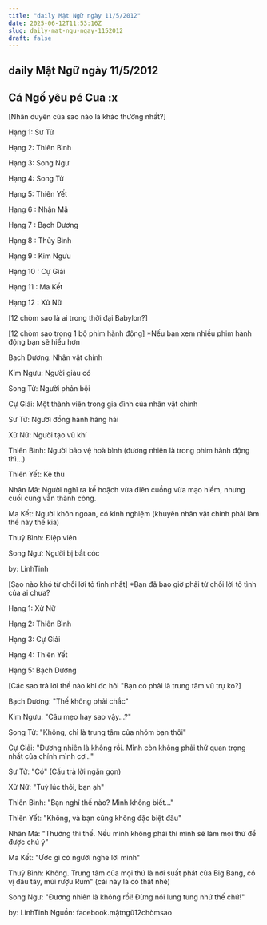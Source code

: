 ```yaml
---
title: "daily Mật Ngữ ngày 11/5/2012"
date: 2025-06-12T11:53:16Z
slug: daily-mat-ngu-ngay-1152012
draft: false
---
```


## daily Mật Ngữ ngày 11/5/2012

## Cá Ngố yêu pé Cua :x

[Nhân duyên của sao nào là khác thường nhất?]
 

 
 Hạng 1: Sư Tử 
 
 Hạng 2: Thiên Bình 
 
 Hạng 3: Song Ngư
 
Hạng 4: Song Tử 
 
Hạng 5: Thiên Yết 
 
Hạng 6 : Nhân Mã 
 
Hạng 7 : Bạch Dương 
 
Hạng 8 : Thủy Bình 
 
Hạng 9 : Kim Ngưu
 
Hạng 10 : Cự Giải
 
Hạng 11 : Ma Kết 
 
Hạng 12 : Xử Nữ
 
 
 
[12 chòm sao là ai trong thời đại Babylon?]
 

 
 
 
 
 
[12 chòm sao trong 1 bộ phim hành động]
 *Nếu bạn xem nhiều phim hành động bạn sẽ hiểu hơn
 
 Bạch Dương: Nhân vật chính
 
 Kim Ngưu: Người giàu có
 
Song Tử: Người phản bội 
 
Cự Giải: Một thành viên trong gia đình của nhân vật chính
 
Sư Tử: Người đồng hành hăng hái 
 
Xử Nữ: Người tạo vũ khí
 
Thiên Bình: Người bảo vệ hoà bình (đương nhiên là trong phim hành động thì...)
 
Thiên Yết: Kẻ thù
 
Nhân Mã: Người nghĩ ra kế hoặch vừa điên cuồng vừa mạo hiểm, nhưng cuối cùng vẫn thành công.
 
Ma Kết: Người khôn ngoan, có kinh nghiệm (khuyên nhân vật chính phải làm thế này thế kia)
 
Thuỷ Bình: Điệp viên
 
Song Ngư: Người bị bắt cóc
 
by: LinhTinh
 
 
 
[Sao nào khó từ chối lời tỏ tình nhất]
 *Bạn đã bao giờ phải từ chối lời tỏ tình của ai chưa?
 

 
 Hạng 1: Xử Nữ 
 
 Hạng 2: Thiên Bình 
 
Hạng 3: Cự Giải 
 
Hạng 4: Thiên Yết 
 
Hạng 5: Bạch Dương
 
 
 
[Các sao trả lời thế nào khi đc hỏi "Bạn có phải là trung tâm vũ trụ ko?]
 

 
 Bạch Dương: "Thế không phải chắc"

 Kim Ngưu: "Câu mẹo hay sao vậy...?"

 Song Tử: "Không, chỉ là trung tâm của nhóm bạn thôi"

Cự Giải: "Đương nhiên là không rồi. Mình còn không phải thứ quan trọng nhất của chính mình cơ..." 

Sư Tử: "Có" (Cấu trả lời ngắn gọn)

Xử Nữ: "Tuỳ lúc thôi, bạn ạh"

Thiên Bình: "Bạn nghĩ thế nào? Mình không biết..."

Thiên Yết: "Không, và bạn cũng không đặc biệt đâu"

Nhân Mã: "Thường thì thế. Nếu mình không phải thì mình sẽ làm mọi thứ để được chú ý"

Ma Kết: "Ước gì có người nghe lời mình"

Thuỷ Bình: Không. Trung tâm của mọi thứ là nơi suất phát của Big Bang, có vị đâu tây, mùi rượu Rum" (cái này là có thật nhé) 

Song Ngư: "Đương nhiên là không rồi! Đừng nói lung tung nhứ thế chứ!"

by: LinhTinh
Nguồn: facebook.mậtngữ12chòmsao